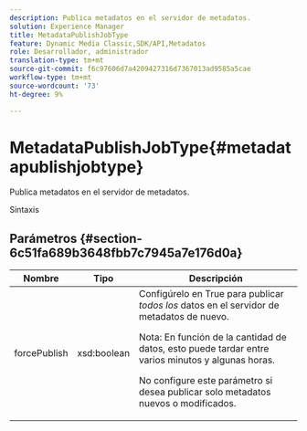 ```yaml
---
description: Publica metadatos en el servidor de metadatos.
solution: Experience Manager
title: MetadataPublishJobType
feature: Dynamic Media Classic,SDK/API,Metadatos
role: Desarrollador, administrador
translation-type: tm+mt
source-git-commit: f6c97606d7a4209427316d7367013ad9585a5cae
workflow-type: tm+mt
source-wordcount: '73'
ht-degree: 9%

---
```



# MetadataPublishJobType{#metadatapublishjobtype}

Publica metadatos en el servidor de metadatos.

Sintaxis

## Parámetros {#section-6c51fa689b3648fbb7c7945a7e176d0a}

<table id="table_23B5CFC5C3F946F9AFDB6A83A1AAB7AF"> 
 <thead> 
  <tr> 
   <th colname="col1" class="entry"> Nombre </th> 
   <th colname="col2" class="entry"> Tipo </th> 
   <th colname="col3" class="entry"> Descripción </th> 
  </tr> 
 </thead>
 <tbody> 
  <tr> 
   <td colname="col1"> <span class="codeph"> <span class="varname"> forcePublish</span> </span> </td> 
   <td colname="col2"> <span class="codeph"> xsd:boolean</span> </td> 
   <td colname="col3">Configúrelo en <span class="codeph"> True</span> para publicar <i>todos los</i> datos en el servidor de metadatos de nuevo. <p>Nota:  En función de la cantidad de datos, esto puede tardar entre varios minutos y algunas horas. </p><p>No configure este parámetro si desea publicar solo metadatos nuevos o modificados. </p></td> 
  </tr> 
 </tbody> 
</table>

